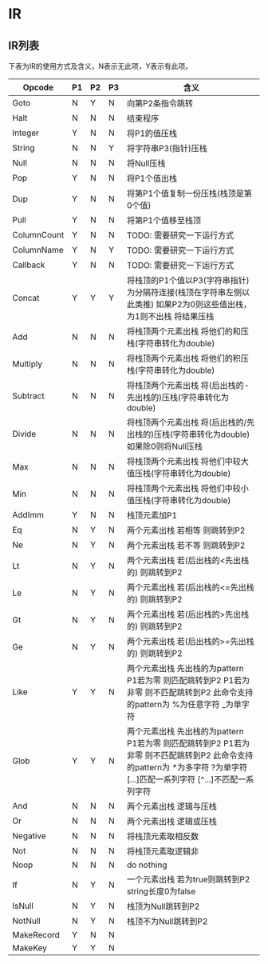 # IR

## IR列表 

下表为IR的使用方式及含义，N表示无此项，Y表示有此项。

|Opcode|P1|P2|P3|含义|
|----|-----|----|----|----|
|Goto|N|Y|N|向第P2条指令跳转|
|Halt|N|N|N|结束程序|
|Integer|Y|N|N|将P1的值压栈|
|String|N|N|Y|将字符串P3(指针)压栈|
|Null|N|N|N|将Null压栈|
|Pop|Y|N|N|将P1个值出栈|
|Dup|Y|N|N|将第P1个值复制一份压栈(栈顶是第0个值)|
|Pull|Y|N|N|将第P1个值移至栈顶|
|ColumnCount|Y|N|N|TODO: 需要研究一下运行方式|
|ColumnName|Y|N|Y|TODO: 需要研究一下运行方式|
|Callback|Y|N|N|TODO: 需要研究一下运行方式|
|Concat|Y|Y|Y|将栈顶的P1个值以P3(字符串指针)为分隔符连接(栈顶在字符串左侧以此类推) 如果P2为0则这些值出栈，为1则不出栈 将结果压栈|
|Add|N|N|N|将栈顶两个元素出栈 将他们的和压栈(字符串转化为double)|
|Multiply|N|N|N|将栈顶两个元素出栈 将他们的积压栈(字符串转化为double)|
|Subtract|N|N|N|将栈顶两个元素出栈 将(后出栈的-先出栈的)压栈(字符串转化为double)|
|Divide|N|N|N|将栈顶两个元素出栈 将(后出栈的/先出栈的)压栈(字符串转化为double) 如果除0则将Null压栈|
|Max|N|N|N|将栈顶两个元素出栈 将他们中较大值压栈(字符串转化为double)|
|Min|N|N|N|将栈顶两个元素出栈 将他们中较小值压栈(字符串转化为double)|
|AddImm|Y|N|N|栈顶元素加P1|
|Eq|N|Y|N|两个元素出栈 若相等 则跳转到P2|
|Ne|N|Y|N|两个元素出栈 若不等 则跳转到P2|
|Lt|N|Y|N|两个元素出栈 若(后出栈的<先出栈的) 则跳转到P2|
|Le|N|Y|N|两个元素出栈 若(后出栈的<=先出栈的) 则跳转到P2|
|Gt|N|Y|N|两个元素出栈 若(后出栈的>先出栈的) 则跳转到P2|
|Ge|N|Y|N|两个元素出栈 若(后出栈的>=先出栈的) 则跳转到P2|
|Like|Y|Y|N|两个元素出栈 先出栈的为pattern P1若为零 则匹配跳转到P2 P1若为非零 则不匹配跳转到P2 此命令支持的pattern为 %为任意字符 _为单字符|
|Glob|Y|Y|N|两个元素出栈 先出栈的为pattern P1若为零 则匹配跳转到P2 P1若为非零 则不匹配跳转到P2 此命令支持的pattern为 *为多字符 ?为单字符 [...]匹配一系列字符 [^...]不匹配一系列字符|
|And|N|N|N|两个元素出栈 逻辑与压栈|
|Or|N|N|N|两个元素出栈 逻辑或压栈|
|Negative|N|N|N|将栈顶元素取相反数|
|Not|N|N|N|将栈顶元素取逻辑非|
|Noop|N|N|N|do nothing|
|If|N|Y|N|一个元素出栈 若为true则跳转到P2 string长度0为false|
|IsNull|N|Y|N|栈顶为Null跳转到P2|
|NotNull|N|Y|N|栈顶不为Null跳转到P2|
|MakeRecord|Y|N|N||
|MakeKey|Y|Y|N||